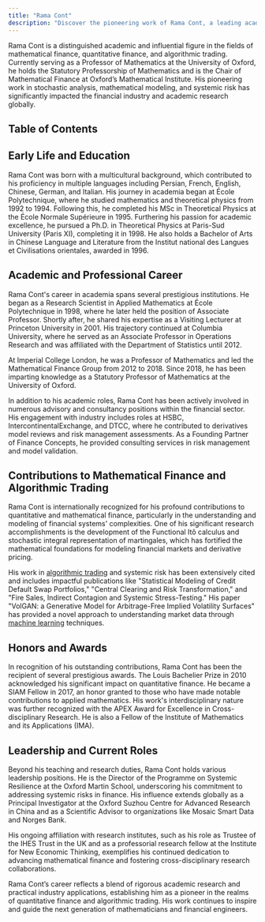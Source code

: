```yaml
---
title: "Rama Cont"
description: "Discover the pioneering work of Rama Cont, a leading academic in mathematical finance and algorithmic trading, shaping global research and industry practices."
---
```




Rama Cont is a distinguished academic and influential figure in the fields of mathematical finance, quantitative finance, and algorithmic trading. Currently serving as a Professor of Mathematics at the University of Oxford, he holds the Statutory Professorship of Mathematics and is the Chair of Mathematical Finance at Oxford’s Mathematical Institute. His pioneering work in stochastic analysis, mathematical modeling, and systemic risk has significantly impacted the financial industry and academic research globally.

## Table of Contents

## Early Life and Education

Rama Cont was born with a multicultural background, which contributed to his proficiency in multiple languages including Persian, French, English, Chinese, German, and Italian. His journey in academia began at École Polytechnique, where he studied mathematics and theoretical physics from 1992 to 1994. Following this, he completed his MSc in Theoretical Physics at the École Normale Supérieure in 1995. Furthering his passion for academic excellence, he pursued a Ph.D. in Theoretical Physics at Paris-Sud University (Paris XI), completing it in 1998. He also holds a Bachelor of Arts in Chinese Language and Literature from the Institut national des Langues et Civilisations orientales, awarded in 1996.

## Academic and Professional Career

Rama Cont's career in academia spans several prestigious institutions. He began as a Research Scientist in Applied Mathematics at École Polytechnique in 1998, where he later held the position of Associate Professor. Shortly after, he shared his expertise as a Visiting Lecturer at Princeton University in 2001. His trajectory continued at Columbia University, where he served as an Associate Professor in Operations Research and was affiliated with the Department of Statistics until 2012.

At Imperial College London, he was a Professor of Mathematics and led the Mathematical Finance Group from 2012 to 2018. Since 2018, he has been imparting knowledge as a Statutory Professor of Mathematics at the University of Oxford.

In addition to his academic roles, Rama Cont has been actively involved in numerous advisory and consultancy positions within the financial sector. His engagement with industry includes roles at HSBC, IntercontinentalExchange, and DTCC, where he contributed to derivatives model reviews and risk management assessments. As a Founding Partner of Finance Concepts, he provided consulting services in risk management and model validation.

## Contributions to Mathematical Finance and Algorithmic Trading

Rama Cont is internationally recognized for his profound contributions to quantitative and mathematical finance, particularly in the understanding and modeling of financial systems' complexities. One of his significant research accomplishments is the development of the Functional Itô calculus and stochastic integral representation of martingales, which has fortified the mathematical foundations for modeling financial markets and derivative pricing.

His work in [algorithmic trading](/wiki/algorithmic-trading) and systemic risk has been extensively cited and includes impactful publications like "Statistical Modeling of Credit Default Swap Portfolios," "Central Clearing and Risk Transformation," and "Fire Sales, Indirect Contagion and Systemic Stress-Testing." His paper "VolGAN: a Generative Model for Arbitrage-Free Implied Volatility Surfaces" has provided a novel approach to understanding market data through [machine learning](/wiki/machine-learning) techniques.

## Honors and Awards

In recognition of his outstanding contributions, Rama Cont has been the recipient of several prestigious awards. The Louis Bachelier Prize in 2010 acknowledged his significant impact on quantitative finance. He became a SIAM Fellow in 2017, an honor granted to those who have made notable contributions to applied mathematics. His work's interdisciplinary nature was further recognized with the APEX Award for Excellence in Cross-disciplinary Research. He is also a Fellow of the Institute of Mathematics and its Applications (IMA).

## Leadership and Current Roles

Beyond his teaching and research duties, Rama Cont holds various leadership positions. He is the Director of the Programme on Systemic Resilience at the Oxford Martin School, underscoring his commitment to addressing systemic risks in finance. His influence extends globally as a Principal Investigator at the Oxford Suzhou Centre for Advanced Research in China and as a Scientific Advisor to organizations like Mosaic Smart Data and Norges Bank.

His ongoing affiliation with research institutes, such as his role as Trustee of the IHES Trust in the UK and as a professorial research fellow at the Institute for New Economic Thinking, exemplifies his continued dedication to advancing mathematical finance and fostering cross-disciplinary research collaborations.

Rama Cont’s career reflects a blend of rigorous academic research and practical industry applications, establishing him as a pioneer in the realms of quantitative finance and algorithmic trading. His work continues to inspire and guide the next generation of mathematicians and financial engineers.